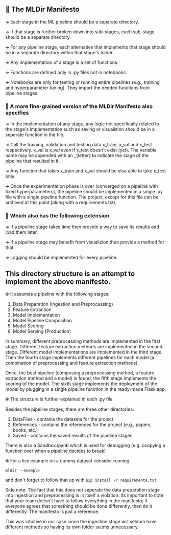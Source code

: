 ## 📜 The MLDir Manifesto
➜ Each stage in the ML pipeline should be a separate directory.

➜ If that stage is further broken down into sub-stages, each sub-stage should be a separate directory.

➜ For any pipeline stage, each alternative that implements that stage should be in a separate directory within that stage's folder.

➜ Any implementation of a stage is a set of functions.

➜ Functions are defined only in .py files not in notebooks.

➜ Notebooks are only for testing or running entire pipelines (e.g., training and hyperparameter tuning). They import the needed functions from pipeline stages.



### 📜 A more fine-grained version of the MLDir Manifesto also specifies

➜ In the implementation of any stage, any logic not specifically related to the stage's implementation such as saving or visualizion should be in a seperate function in the file.

➜ Call the training, validation and testing data x_train, x_val and x_test respectively. x_val is x_val even if x_test doesn't exist (yet). The variable name may be appended with an _{letter} to indicate the stage of the pipeline that resulted in it.

➜ Any function that takes x_train and x_val should be also able to take x_test only.

➜ Once the experimentation phase is over (converged on a pipeline with fixed hyperparameters), the pipeline should be implemented in a single .py file with a single pipeline function. The project, except for this file can be archived at this point (along with a requirements.txt).

### 📜 Which also has the following extension

➜ If a pipeline stage takes time then provide a way to save its results and load them later.

➜ If a pipeline stage may benefit from visualizion then provide a method for that.

➜ Logging should be implemented for every pipeline.


## This directory structure is an attempt to implement the above manifesto.

⦿ It assumes a pipeline with the following stages:

1. Data Preparation (Ingestion and Preprocessing)           
2. Feature Extraction
3. Model Implementation
4. Model Pipeline Composition
5. Model Scoring
6. Model Serving (Production)

In summary, different preprocessing methods are implemented in the first stage. Different feature extraction methods are implemented in the second stage. Different model implementations are implemented in the third stage. Then the fourth stage implements different pipelines for each model (a combination of preprocessing and feature extraction methods).

Once, the best pipeline (composing a preprocessing method, a feature extraction method and a model) is found, the fifth stage implements the scoring of the model. The sixth stage implements the deployment of the model by plugging in a single pipeline function in the ready-made Flask app.

⦿ The structure is further explained in each .py file

Besides the pipeline stages, there are three other directories:
1. DataFiles - contains the datasets for the project
2. References - contains the references for the project (e.g., papers, books, etc.)
3. Saved - contains the saved results of the pipeline stages

There is also a Sandbox.ipynb which is used for debugging (e.g. coopying a function over when a pipeline decides to break)

⦿ For a live example on a dummy dataset consider running
```
mldir --example
```
and don't forget to follow that up with ```pip install -r requirements.txt```

Side note: The fact that this does not seperate the data preparation stage into ingestion and preprocessing is in itself a violation. Its important to note that your team doesn't have to follow everything in the manifesto; if everyone agrees that something should be done differently, then do it differently. The manifesto is just a reference.

This was intuitive in our case since the ingestion stage will seldom have different methods so having its own folder seems unnecessary. 
